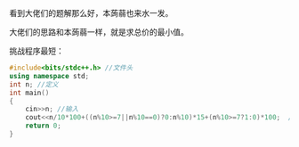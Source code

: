 
看到大佬们的题解那么好，本蒟蒻也来水一发。

大佬们的思路和本蒟蒻一样，就是求总价的最小值。

挑战程序最短：

```cpp 
#include<bits/stdc++.h> //文件头
using namespace std;
int n; //定义
int main()
{
	cin>>n; //输入
	cout<<n/10*100+((n%10>=7||n%10==0)?0:n%10)*15+(n%10>=7?1:0)*100;  //输出
	return 0;
}
```